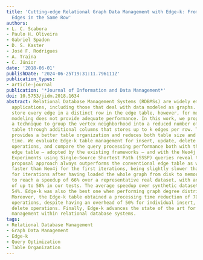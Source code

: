 ```yaml
---
title: 'Cutting-edge Relational Graph Data Management with Edge-k: From One to Multiple
  Edges in the Same Row'
authors:
- L. C. Scabora
- Paulo H. Oliveira
- Gabriel Spadon
- D. S. Kaster
- José F. Rodrigues
- A. Traina
- C. Júnior
date: '2018-06-01'
publishDate: '2024-06-25T19:31:11.796111Z'
publication_types:
- article-journal
publication: '*Journal of Information and Data Management*'
doi: 10.5753/jidm.2018.1634
abstract: Relational Database Management Systems (RDBMSs) are widely employed in several
  applications, including those that deal with data modeled as graphs. Existing solutions
  store every edge in a distinct row in the edge table, however, for most cases, such
  modeling does not provide adequate performance. In this work, we propose Edge-k,
  a technique to group the vertex neighborhood into a reduced number of rows in a
  table through additional columns that stores up to k edges per row. The technique
  provides a better table organization and reduces both table size and query processing
  time. We evaluate Edge-k table management for insert, update, delete and bulkload
  operations, and compare the query processing performance both with the conventional
  edge table — adopted by the existing frameworks — and with the Neo4j graph database.
  Experiments using Single-Source Shortest Path (SSSP) queries reveal that our new
  proposal approach always outperforms the conventional edge table as well as it was
  faster than Neo4j for the first iterations, being slightly slower than Neo4j only
  for iterations after having loaded the whole graph from disk to memory. It was able
  to reach a speedup of 66% over a representative real dataset, with an average reduction
  of up to 58% in our tests. The average speedup over synthetic datasets was up to
  54%. Edge-k was also the best one when performing graph degree distribution queries.
  Moreover, the Edge-k table obtained a processing time reduction of 70% for bulkload
  operations, despite having an overhead of 50% for individual insert, update and
  delete operations. Finally, Edge-k advances the state of the art for graph data
  management within relational database systems.
tags:
- Relational Database Management
- Graph Data Management
- Edge-k
- Query Optimization
- Table Organization
---
```

